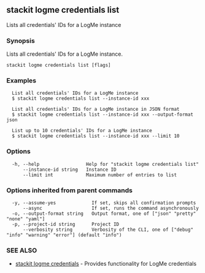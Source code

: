 ## stackit logme credentials list

Lists all credentials' IDs for a LogMe instance

### Synopsis

Lists all credentials' IDs for a LogMe instance.

```
stackit logme credentials list [flags]
```

### Examples

```
  List all credentials' IDs for a LogMe instance
  $ stackit logme credentials list --instance-id xxx

  List all credentials' IDs for a LogMe instance in JSON format
  $ stackit logme credentials list --instance-id xxx --output-format json

  List up to 10 credentials' IDs for a LogMe instance
  $ stackit logme credentials list --instance-id xxx --limit 10
```

### Options

```
  -h, --help                 Help for "stackit logme credentials list"
      --instance-id string   Instance ID
      --limit int            Maximum number of entries to list
```

### Options inherited from parent commands

```
  -y, --assume-yes             If set, skips all confirmation prompts
      --async                  If set, runs the command asynchronously
  -o, --output-format string   Output format, one of ["json" "pretty" "none" "yaml"]
  -p, --project-id string      Project ID
      --verbosity string       Verbosity of the CLI, one of ["debug" "info" "warning" "error"] (default "info")
```

### SEE ALSO

* [stackit logme credentials](./stackit_logme_credentials.md)	 - Provides functionality for LogMe credentials

